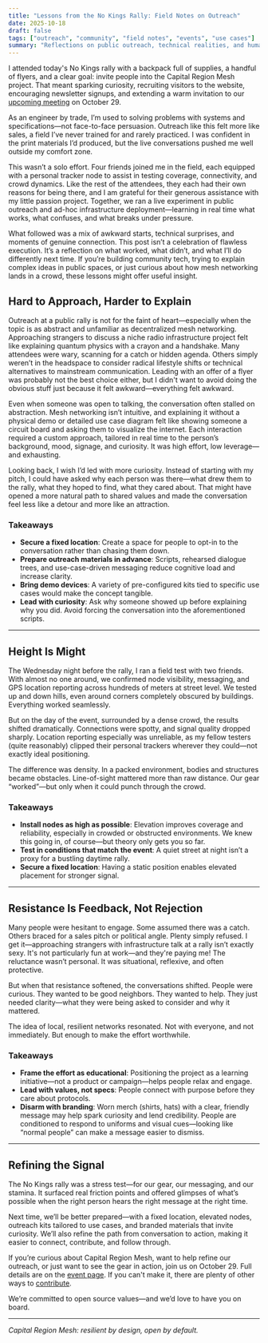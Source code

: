 ```yaml
---
title: "Lessons from the No Kings Rally: Field Notes on Outreach"
date: 2025-10-18
draft: false
tags: ["outreach", "community", "field notes", "events", "use cases"]
summary: "Reflections on public outreach, technical realities, and human connection from the No Kings rally."
---
```


I attended today's No Kings rally with a backpack full of supplies, a handful of flyers, and a clear goal: invite people into the Capital Region Mesh project. That meant sparking curiosity, recruiting visitors to the website, encouraging newsletter signups, and extending a warm invitation to our [upcoming meeting](/blog/crm-kickoff) on October 29.

As an engineer by trade, I’m used to solving problems with systems and specifications—not face-to-face persuasion. Outreach like this felt more like sales, a field I’ve never trained for and rarely practiced. I was confident in the print materials I’d produced, but the live conversations pushed me well outside my comfort zone.

This wasn’t a solo effort. Four friends joined me in the field, each equipped with a personal tracker node to assist in testing coverage, connectivity, and crowd dynamics. Like the rest of the attendees, they each had their own reasons for being there, and I am grateful for their generous assistance with my little passion project. Together, we ran a live experiment in public outreach and ad-hoc infrastructure deployment—learning in real time what works, what confuses, and what breaks under pressure.

What followed was a mix of awkward starts, technical surprises, and moments of genuine connection. This post isn’t a celebration of flawless execution. It’s a reflection on what worked, what didn’t, and what I’ll do differently next time. If you’re building community tech, trying to explain complex ideas in public spaces, or just curious about how mesh networking lands in a crowd, these lessons might offer useful insight.

## Hard to Approach, Harder to Explain

Outreach at a public rally is not for the faint of heart—especially when the topic is as abstract and unfamiliar as decentralized mesh networking. Approaching strangers to discuss a niche radio infrastructure project felt like explaining quantum physics with a crayon and a handshake. Many attendees were wary, scanning for a catch or hidden agenda. Others simply weren’t in the headspace to consider radical lifestyle shifts or technical alternatives to mainstream communication. Leading with an offer of a flyer was probably not the best choice either, but I didn't want to avoid doing the obvious stuff just because it felt awkward—everything felt awkward.

Even when someone was open to talking, the conversation often stalled on abstraction. Mesh networking isn’t intuitive, and explaining it without a physical demo or detailed use case diagram felt like showing someone a circuit board and asking them to visualize the internet. Each interaction required a custom approach, tailored in real time to the person’s background, mood, signage, and curiosity. It was high effort, low leverage—and exhausting.

Looking back, I wish I’d led with more curiosity. Instead of starting with my pitch, I could have asked why each person was there—what drew them to the rally, what they hoped to find, what they cared about. That might have opened a more natural path to shared values and made the conversation feel less like a detour and more like an attraction.

### Takeaways

- **Secure a fixed location**: Create a space for people to opt-in to the conversation rather than chasing them down.
- **Prepare outreach materials in advance**: Scripts, rehearsed dialogue trees, and use-case-driven messaging reduce cognitive load and increase clarity.
- **Bring demo devices**: A variety of pre-configured kits tied to specific use cases would make the concept tangible.
- **Lead with curiosity**: Ask why someone showed up before explaining why you did. Avoid forcing the conversation into the aforementioned scripts.

---

## Height Is Might

The Wednesday night before the rally, I ran a field test with two friends. With almost no one around, we confirmed node visibility, messaging, and GPS location reporting across hundreds of meters at street level. We tested up and down hills, even around corners completely obscured by buildings. Everything worked seamlessly.

But on the day of the event, surrounded by a dense crowd, the results shifted dramatically. Connections were spotty, and signal quality dropped sharply. Location reporting especially was unreliable, as my fellow testers (quite reasonably) clipped their personal trackers wherever they could—not exactly ideal positioning.

The difference was density. In a packed environment, bodies and structures became obstacles. Line-of-sight mattered more than raw distance. Our gear “worked”—but only when it could punch through the crowd.

### Takeaways

- **Install nodes as high as possible**: Elevation improves coverage and reliability, especially in crowded or obstructed environments. We knew this going in, of course—but theory only gets you so far.
- **Test in conditions that match the event**: A quiet street at night isn’t a proxy for a bustling daytime rally.
- **Secure a fixed location**: Having a static position enables elevated placement for stronger signal.

---

## Resistance Is Feedback, Not Rejection

Many people were hesitant to engage. Some assumed there was a catch. Others braced for a sales pitch or political angle. Plenty simply refused. I get it—approaching strangers with infrastructure talk at a rally isn’t exactly sexy. It's not particularly fun at work—and they're paying me! The reluctance wasn’t personal. It was situational, reflexive, and often protective.

But when that resistance softened, the conversations shifted. People were curious. They wanted to be good neighbors. They wanted to help. They just needed clarity—what they were being asked to consider and why it mattered.

The idea of local, resilient networks resonated. Not with everyone, and not immediately. But enough to make the effort worthwhile.

### Takeaways

- **Frame the effort as educational**: Positioning the project as a learning initiative—not a product or campaign—helps people relax and engage.
- **Lead with values, not specs**: People connect with purpose before they care about protocols.
- **Disarm with branding**: Worn merch (shirts, hats) with a clear, friendly message may help spark curiosity and lend credibility. People are conditioned to respond to uniforms and visual cues—looking like “normal people” can make a message easier to dismiss.

---

## Refining the Signal

The No Kings rally was a stress test—for our gear, our messaging, and our stamina. It surfaced real friction points and offered glimpses of what’s possible when the right person hears the right message at the right time.

Next time, we’ll be better prepared—with a fixed location, elevated nodes, outreach kits tailored to use cases, and branded materials that invite curiosity. We’ll also refine the path from conversation to action, making it easier to connect, contribute, and follow through.

If you’re curious about Capital Region Mesh, want to help refine our outreach, or just want to see the gear in action, join us on October 29. Full details are on the [event page](/blog/crm-kickoff). If you can't make it, there are plenty of other ways to [contribute](/contribute).

We’re committed to open source values—and we’d love to have you on board.

---

*Capital Region Mesh: resilient by design, open by default.*

